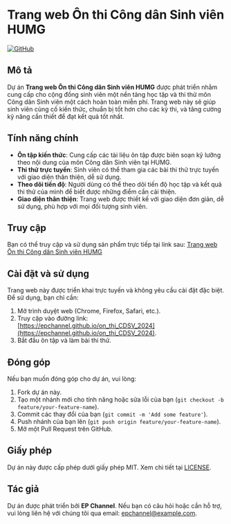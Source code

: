 # Trang web Ôn thi Công dân Sinh viên HUMG

[![GitHub](https://img.shields.io/github/license/epchannel/on_thi_CDSV_2024)](https://github.com/epchannel/on_thi_CDSV_2024/blob/main/LICENSE)

## Mô tả

Dự án **Trang web Ôn thi Công dân Sinh viên HUMG** được phát triển nhằm cung cấp cho cộng đồng sinh viên một nền tảng học tập và thi thử môn Công dân Sinh viên một cách hoàn toàn miễn phí. Trang web này sẽ giúp sinh viên củng cố kiến thức, chuẩn bị tốt hơn cho các kỳ thi, và tăng cường kỹ năng cần thiết để đạt kết quả tốt nhất.

## Tính năng chính

- **Ôn tập kiến thức**: Cung cấp các tài liệu ôn tập được biên soạn kỹ lưỡng theo nội dung của môn Công dân Sinh viên tại HUMG.
- **Thi thử trực tuyến**: Sinh viên có thể tham gia các bài thi thử trực tuyến với giao diện thân thiện, dễ sử dụng.
- **Theo dõi tiến độ**: Người dùng có thể theo dõi tiến độ học tập và kết quả thi thử của mình để biết được những điểm cần cải thiện.
- **Giao diện thân thiện**: Trang web được thiết kế với giao diện đơn giản, dễ sử dụng, phù hợp với mọi đối tượng sinh viên.

## Truy cập

Bạn có thể truy cập và sử dụng sản phẩm trực tiếp tại link sau: [Trang web Ôn thi Công dân Sinh viên HUMG](https://epchannel.github.io/on_thi_CDSV_2024)

## Cài đặt và sử dụng

Trang web này được triển khai trực tuyến và không yêu cầu cài đặt đặc biệt. Để sử dụng, bạn chỉ cần:

1. Mở trình duyệt web (Chrome, Firefox, Safari, etc.).
2. Truy cập vào đường link: [https://epchannel.github.io/on_thi_CDSV_2024](https://epchannel.github.io/on_thi_CDSV_2024).
3. Bắt đầu ôn tập và làm bài thi thử.

## Đóng góp

Nếu bạn muốn đóng góp cho dự án, vui lòng:

1. Fork dự án này.
2. Tạo một nhánh mới cho tính năng hoặc sửa lỗi của bạn (`git checkout -b feature/your-feature-name`).
3. Commit các thay đổi của bạn (`git commit -m 'Add some feature'`).
4. Push nhánh của bạn lên (`git push origin feature/your-feature-name`).
5. Mở một Pull Request trên GitHub.

## Giấy phép

Dự án này được cấp phép dưới giấy phép MIT. Xem chi tiết tại [LICENSE](https://github.com/epchannel/on_thi_CDSV_2024/blob/main/LICENSE).

## Tác giả

Dự án được phát triển bởi **EP Channel**. Nếu bạn có câu hỏi hoặc cần hỗ trợ, vui lòng liên hệ với chúng tôi qua email: [epchannel@example.com](mailto:epchannel@example.com).
